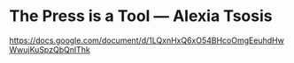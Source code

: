 # The Press is a Tool — Alexia Tsosis

https://docs.google.com/document/d/1LQxnHxQ6xO54BHcoOmgEeuhdHwWwujKuSpzQbQnlThk